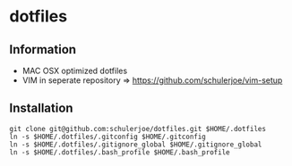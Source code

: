 # dotfiles
## Information

- MAC OSX optimized dotfiles
- VIM in seperate repository => https://github.com/schulerjoe/vim-setup

## Installation
    git clone git@github.com:schulerjoe/dotfiles.git $HOME/.dotfiles
    ln -s $HOME/.dotfiles/.gitconfig $HOME/.gitconfig
    ln -s $HOME/.dotfiles/.gitignore_global $HOME/.gitignore_global
    ln -s $HOME/.dotfiles/.bash_profile $HOME/.bash_profile
